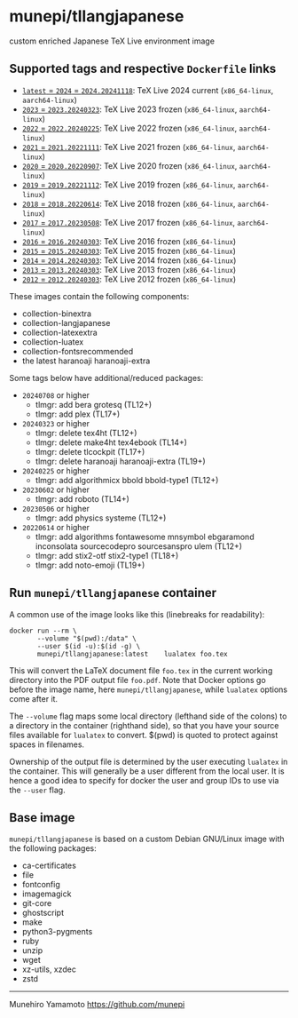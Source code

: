 # munepi/tllangjapanese

custom enriched Japanese TeX Live environment image

## Supported tags and respective `Dockerfile` links

 * [`latest` = `2024` = `2024.20241118`](https://github.com/munepi/docker-tllangjapanese/blob/20241118/Dockerfile): TeX Live 2024 current (`x86_64-linux`, `aarch64-linux`)
 * [`2023` = `2023.20240323`](https://github.com/munepi/docker-tllangjapanese/blob/20240323/Dockerfile): TeX Live 2023 frozen (`x86_64-linux`, `aarch64-linux`)
 * [`2022` = `2022.20240225`](https://github.com/munepi/docker-tllangjapanese/blob/20240225/Dockerfile): TeX Live 2022 frozen (`x86_64-linux`, `aarch64-linux`)
 * [`2021` = `2021.20221111`](https://github.com/munepi/docker-tllangjapanese/blob/20221111/Dockerfile): TeX Live 2021 frozen (`x86_64-linux`, `aarch64-linux`)
 * [`2020` = `2020.20220907`](https://github.com/munepi/docker-tllangjapanese/blob/20220614/Dockerfile): TeX Live 2020 frozen (`x86_64-linux`, `aarch64-linux`)
 * [`2019` = `2019.20221112`](https://github.com/munepi/docker-tllangjapanese/blob/20221112/Dockerfile): TeX Live 2019 frozen (`x86_64-linux`, `aarch64-linux`)
 * [`2018` = `2018.20220614`](https://github.com/munepi/docker-tllangjapanese/blob/20220614/Dockerfile): TeX Live 2018 frozen (`x86_64-linux`, `aarch64-linux`)
 * [`2017` = `2017.20230508`](https://github.com/munepi/docker-tllangjapanese/blob/20230506/Dockerfile): TeX Live 2017 frozen (`x86_64-linux`, `aarch64-linux`)
 * [`2016` = `2016.20240303`](https://github.com/munepi/docker-tllangjapanese/blob/20240225/Dockerfile): TeX Live 2016 frozen (`x86_64-linux`)
 * [`2015` = `2015.20240303`](https://github.com/munepi/docker-tllangjapanese/blob/20240225/Dockerfile): TeX Live 2015 frozen (`x86_64-linux`)
 * [`2014` = `2014.20240303`](https://github.com/munepi/docker-tllangjapanese/blob/20240225/Dockerfile): TeX Live 2014 frozen (`x86_64-linux`)
 * [`2013` = `2013.20240303`](https://github.com/munepi/docker-tllangjapanese/blob/20240225/Dockerfile): TeX Live 2013 frozen (`x86_64-linux`)
 * [`2012` = `2012.20240303`](https://github.com/munepi/docker-tllangjapanese/blob/20240225/Dockerfile): TeX Live 2012 frozen (`x86_64-linux`)

These images contain the following components:

 * collection-binextra
 * collection-langjapanese
 * collection-latexextra
 * collection-luatex
 * collection-fontsrecommended
 * the latest haranoaji haranoaji-extra

Some tags below have additional/reduced packages:

 * `20240708` or higher
    * tlmgr: add bera grotesq (TL12+)
    * tlmgr: add plex (TL17+)
 * `20240323` or higher
    * tlmgr: delete tex4ht (TL12+)
    * tlmgr: delete make4ht tex4ebook (TL14+)
    * tlmgr: delete tlcockpit (TL17+)
    * tlmgr: delete haranoaji haranoaji-extra (TL19+)
 * `20240225` or higher 
    * tlmgr: add algorithmicx bbold bbold-type1 (TL12+)
 * `20230602` or higher 
    * tlmgr: add roboto (TL14+)
 * `20230506` or higher 
    * tlmgr: add physics systeme (TL12+)
 * `20220614` or higher 
    * tlmgr: add algorithms fontawesome mnsymbol ebgaramond inconsolata sourcecodepro sourcesanspro ulem (TL12+)
    * tlmgr: add stix2-otf stix2-type1 (TL18+)
    * tlmgr: add noto-emoji (TL19+)


## Run `munepi/tllangjapanese` container

A common use of the image looks like this (linebreaks for readability):

``` shell
docker run --rm \
       --volume "$(pwd):/data" \
       --user $(id -u):$(id -g) \
       munepi/tllangjapanese:latest    lualatex foo.tex
```

This will convert the LaTeX document file `foo.tex` in the current working directory into the PDF output file `foo.pdf`. 
Note that Docker options go before the image name, here `munepi/tllangjapanese`, while `lualatex` options come after it.

The `--volume` flag maps some local directory (lefthand side of the colons) to a directory in the container (righthand side), so that you have your source files available for `lualatex` to convert. 
$(pwd) is quoted to protect against spaces in filenames.

Ownership of the output file is determined by the user executing `lualatex` in the container. 
This will generally be a user different from the local user. 
It is hence a good idea to specify for docker the user and group IDs to use via the `--user` flag.


## Base image

`munepi/tllangjapanese` is based on a custom Debian GNU/Linux image with the following packages:

 * ca-certificates
 * file
 * fontconfig
 * imagemagick
 * git-core
 * ghostscript
 * make
 * python3-pygments
 * ruby
 * unzip
 * wget
 * xz-utils, xzdec
 * zstd


--------------------

Munehiro Yamamoto
https://github.com/munepi
